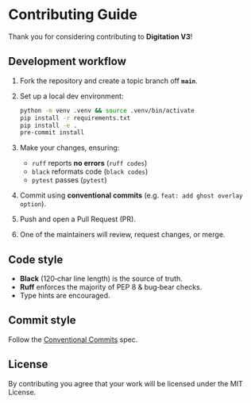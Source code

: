 # Contributing Guide

Thank you for considering contributing to **Digitation V3**!

## Development workflow

1. Fork the repository and create a topic branch off **`main`**.
2. Set up a local dev environment:

   ```bash
   python -m venv .venv && source .venv/bin/activate
   pip install -r requirements.txt
   pip install -e .
   pre-commit install
   ```

3. Make your changes, ensuring:

   * `ruff` reports **no errors** (`ruff codes`)
   * `black` reformats code (`black codes`)
   * `pytest` passes (`pytest`)

4. Commit using **conventional commits** (e.g. `feat: add ghost overlay option`).
5. Push and open a Pull Request (PR).
6. One of the maintainers will review, request changes, or merge.

## Code style

* **Black** (120‑char line length) is the source of truth.
* **Ruff** enforces the majority of PEP 8 & bug‑bear checks.
* Type hints are encouraged.

## Commit style

Follow the [Conventional Commits](https://www.conventionalcommits.org) spec.

## License

By contributing you agree that your work will be licensed under the MIT License.
